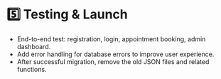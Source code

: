 # 5️⃣ Testing & Launch

- End-to-end test: registration, login, appointment booking, admin dashboard.
- Add error handling for database errors to improve user experience.
- After successful migration, remove the old JSON files and related functions. 